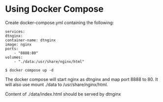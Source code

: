 # Using Docker Compose

Create docker-compose.yml containing the following:

	services:
	dtnginx:
	container-name: dtnginx
	image: nginx
	ports:
		- "8888:80"
	volumes:
		- "./data:/usr/share/nginx/html"

`$ docker compose up -d`

The docker compose will start nginx as dtnginx and map port 8888 to 80. It will also use mount ./data to /usr/share/nginx/html.

Content of ./data/index.html should be served by dtnginx
